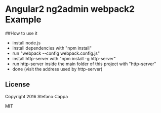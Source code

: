 # Angular2 ng2admin webpack2 Example


##How to use it

- install node.js
- install dependencies with "npm install"
- run "webpack --config webpack.config.js"
- install http-server with "npm install -g http-server"
- run http-server inside the main folder of this project with "http-server"
- done (visit the address used by http-server)


## License   

   Copyright 2016 Stefano Cappa

   MIT
